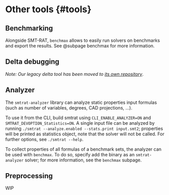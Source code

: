 # Other tools {#tools}

## Benchmarking

Alongside SMT-RAT, `benchmax` allows to easily run solvers on benchmarks and export the results.
See @subpage benchmax for more information.

## Delta debugging

*Note: Our legacy delta tool has been moved to [its own repository](https://github.com/ths-rwth/delta)*.

## Analyzer

The `smtrat-analyzer` library can analyze static properties input formulas (such as number of variables, degrees, CAD projections, ...).

To use it from the CLI, build smtrat using `CLI_ENABLE_ANALYZER=ON` and `SMTRAT_DEVOPTION_Statistics=ON`. A single input file can be analyzed by running `./smtrat --analyze.enabled --stats.print input.smt2`; properties will be printed as statistics object, note that the solver will not be called. For further options, see `./smtrat --help`.

To collect properties of all formulas of a benchmark sets, the analyzer can be used with `benchmax`. To do so, specify add the binary as an `smtrat-analyzer` solver; for more information, see the `benchmax` subpage.

## Preprocessing

WIP